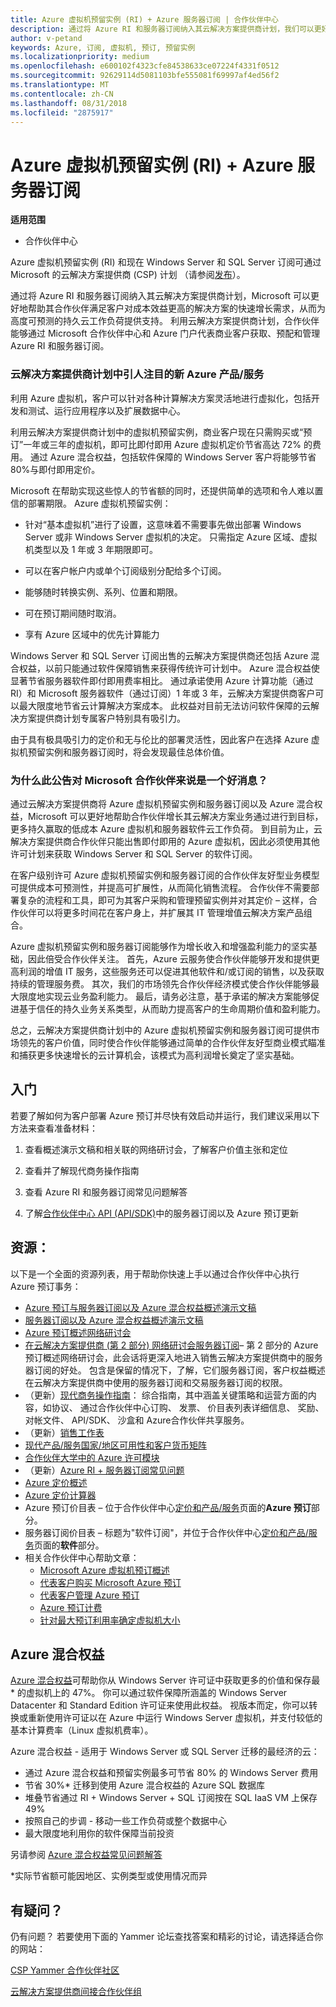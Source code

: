 ```yaml
---
title: Azure 虚拟机预留实例 (RI) + Azure 服务器订阅 | 合作伙伴中心
description: 通过将 Azure RI 和服务器订阅纳入其云解决方案提供商计划，我们可以更好地帮助合作伙伴满足客户对成本效益更高的解决方案的快速增长需求，从而为高度可预测的持久云工作负荷提供支持。 利用云解决方案提供商计划，合作伙伴能够通过 Microsoft 合作伙伴中心和 Azure 门户代表商业客户获取、预配和管理 Azure RI 和服务器订阅。
author: v-petand
keywords: Azure, 订阅, 虚拟机, 预订, 预留实例
ms.localizationpriority: medium
ms.openlocfilehash: e600102f4323cfe84538633ce07224f4331f0512
ms.sourcegitcommit: 92629114d5081103bfe555081f69997af4ed56f2
ms.translationtype: MT
ms.contentlocale: zh-CN
ms.lasthandoff: 08/31/2018
ms.locfileid: "2875917"
---
```

# <a name="azure-reserved-vm-instances-ri--server-subscriptions-for-azure"></a>Azure 虚拟机预留实例 (RI) + Azure 服务器订阅

**适用范围**

-  合作伙伴中心
 
Azure 虚拟机预留实例 (RI) 和现在 Windows Server 和 SQL Server 订阅可通过 Microsoft 的云解决方案提供商 (CSP) 计划 （请参阅[发布](https://blogs.partner.microsoft.com/mpn/better-together-azure-reserved-instances-server-subscriptions/?ln=en-us)）。 

通过将 Azure RI 和服务器订阅纳入其云解决方案提供商计划，Microsoft 可以更好地帮助其合作伙伴满足客户对成本效益更高的解决方案的快速增长需求，从而为高度可预测的持久云工作负荷提供支持。 利用云解决方案提供商计划，合作伙伴能够通过 Microsoft 合作伙伴中心和 Azure 门户代表商业客户获取、预配和管理 Azure RI 和服务器订阅。  
 
### <a name="compelling-new-azure-offer-in-csp"></a>云解决方案提供商计划中引人注目的新 Azure 产品/服务 

利用 Azure 虚拟机，客户可以针对各种计算解决方案灵活地进行虚拟化，包括开发和测试、运行应用程序以及扩展数据中心。  

利用云解决方案提供商计划中的虚拟机预留实例，商业客户现在只需购买或“预订”一年或三年的虚拟机，即可比即付即用 Azure 虚拟机定价节省高达 72% 的费用。 通过 Azure 混合权益，包括软件保障的 Windows Server 客户将能够节省 80%与即付即用定价。  

Microsoft 在帮助实现这些惊人的节省额的同时，还提供简单的选项和令人难以置信的部署期限。 Azure 虚拟机预留实例：  

-   针对“基本虚拟机”进行了设置，这意味着不需要事先做出部署 Windows Server 或非 Windows Server 虚拟机的决定。 只需指定 Azure 区域、虚拟机类型以及 1 年或 3 年期限即可。 

-   可以在客户帐户内或单个订阅级别分配给多个订阅。  

-   能够随时转换实例、系列、位置和期限。  

-   可在预订期间随时取消。  

-   享有 Azure 区域中的优先计算能力 
 
Windows Server 和 SQL Server 订阅出售的云解决方案提供商还包括 Azure 混合权益，以前只能通过软件保障销售来获得传统许可计划中。 Azure 混合权益使显著节省服务器软件即付即用费率相比。 通过承诺使用 Azure 计算功能（通过 RI）和 Microsoft 服务器软件（通过订阅）1 年或 3 年，云解决方案提供商客户可以最大限度地节省云计算解决方案成本。 此权益对目前无法访问软件保障的云解决方案提供商计划专属客户特别具有吸引力。 

由于具有极具吸引力的定价和无与伦比的部署灵活性，因此客户在选择 Azure 虚拟机预留实例和服务器订阅时，将会发现最佳总体价值。 
 
### <a name="why-is-this-announcement-good-news-for-microsoft-partners"></a>为什么此公告对 Microsoft 合作伙伴来说是一个好消息？ 

通过云解决方案提供商将 Azure 虚拟机预留实例和服务器订阅以及 Azure 混合权益，Microsoft 可以更好地帮助合作伙伴增长其云解决方案业务通过进行到目标，更多持久赢取的低成本 Azure 虚拟机和服务器软件云工作负荷。 到目前为止，云解决方案提供商合作伙伴只能出售即付即用的 Azure 虚拟机，因此必须使用其他许可计划来获取 Windows Server 和 SQL Server 的软件订阅。  

在客户级别许可 Azure 虚拟机预留实例和服务器订阅的合作伙伴友好型业务模型可提供成本可预测性，并提高可扩展性，从而简化销售流程。 合作伙伴不需要部署复杂的流程和工具，即可为其客户采购和管理预留实例并对其定价 – 这样，合作伙伴可以将更多时间花在客户身上，并扩展其 IT 管理增值云解决方案产品组合。 

Azure 虚拟机预留实例和服务器订阅能够作为增长收入和增强盈利能力的坚实基础，因此倍受合作伙伴关注。 首先，Azure 云服务使合作伙伴能够开发和提供更高利润的增值 IT 服务，这些服务还可以促进其他软件和/或订阅的销售，以及获取持续的管理服务费。 其次，我们的市场领先合作伙伴经济模式使合作伙伴能够最大限度地实现云业务盈利能力。 最后，请务必注意，基于承诺的解决方案能够促进基于信任的持久业务关系类型，从而助力提高客户的生命周期价值和盈利能力。  

总之，云解决方案提供商计划中的 Azure 虚拟机预留实例和服务器订阅可提供市场领先的客户价值，同时使合作伙伴能够通过简单的合作伙伴友好型商业模式瞄准和捕获更多快速增长的云计算机会，该模式为高利润增长奠定了坚实基础。  
 
## <a name="getting-started"></a>入门

若要了解如何为客户部署 Azure 预订并尽快有效启动并运行，我们建议采用以下方法来查看准备材料：

1.  查看概述演示文稿和相关联的网络研讨会，了解客户价值主张和定位

2.  查看并了解现代商务操作指南

5.  查看 Azure RI 和服务器订阅常见问题解答

6.  了解[合作伙伴中心 API (API/SDK)](https://docs.microsoft.com/en-us/partner-center/develop/purchase-azure-reserved-vm-instances)中的服务器订阅以及 Azure 预订更新

## <a name="resources"></a>资源： 

以下是一个全面的资源列表，用于帮助你快速上手以通过合作伙伴中心执行 Azure 预订事务： 
-   [Azure 预订与服务器订阅以及 Azure 混合权益概述演示文稿](https://www.yammer.com/cloudpartnercommunity/#/files/133462305)
-   [服务器订阅以及 Azure 混合权益概述演示文稿](https://www.yammer.com/cloudpartnercommunity/#/files/141644181)
-   [Azure 预订概述网络研讨会](https://commercial-licensing.eventbuilder.com/Reserved_Instances_in_CSP_May_Option_1)
-   [在云解决方案提供商 (第 2 部分) 网络研讨会服务器订阅](https://commercial-licensing.eventbuilder.com/Server_Subscriptions_in_CSP_P2_July)– 第 2 部分的 Azure 预订概述网络研讨会，此会话将更深入地进入销售云解决方案提供商中的服务器订阅的好处。  包含是保留的情况下，了解，它们服务器订阅，客户权益概述在云解决方案提供商中使用的服务器订阅和交易服务器订阅的权限。
-   （更新）[现代商务操作指南](http://assetsprod.microsoft.com/mpn/Partner-Center-Modern-Commerce-Operating-Guide.docx)： 综合指南，其中涵盖关键策略和运营方面的内容，如协议、 通过合作伙伴中心订购、 发票、 价目表列表详细信息、 奖励、 对帐文件、 API/SDK、 沙盒和 Azure合作伙伴共享服务。
-   （更新）[销售工作表](http://assetsprod.microsoft.com/mpn/Azure-RI-Sales-Sheet-CSP.pdf)
-   [现代产品/服务国家/地区可用性和客户货币矩阵](http://assetsprod.microsoft.com/modern-offers-country-currency-availability.xlsx)
-   [合作伙伴大学中的 Azure 许可模块](https://aka.ms/azure_partner_licensing)
-   （更新）[Azure RI + 服务器订阅常见问题](https://www.yammer.com/cloudpartnercommunity/#/files/141644205)
-   [Azure 定价概述](https://azure.microsoft.com/en-us/pricing/#explore-cost)
-   [Azure 定价计算器](https://azure.microsoft.com/en-us/pricing/calculator/)
-   Azure 预订价目表 – 位于合作伙伴中心[定价和产品/服务](http://assetsprod.microsoft.com/modern-offers-country-currency-availability.xlsx)页面的**Azure 预订**部分。
-   服务器订阅价目表 – 标题为"软件订阅"，并位于合作伙伴中心[定价和产品/服务](https://commercial-licensing.eventbuilder.com/Reserved_Instances_in_CSP_May_Option_1)页面的**软件**部分。
-   相关合作伙伴中心帮助文章：
    -   [Microsoft Azure 虚拟机预订概述](https://go.microsoft.com/fwlink/?linkid=872806)
    -   [代表客户购买 Microsoft Azure 预订](https://go.microsoft.com/fwlink/?linkid=872807)
    -   [代表客户管理 Azure 预订](https://go.microsoft.com/fwlink/?linkid=872808)
    -   [Azure 预订计费](https://go.microsoft.com/fwlink/?linkid=872809)
    -   [针对最大预订利用率确定虚拟机大小](https://go.microsoft.com/fwlink/?linkid=872810)

## <a name="azure-hybrid-benefit"></a>Azure 混合权益
[Azure 混合权益](https://azure.microsoft.com/en-us/pricing/hybrid-benefit)可帮助你从 Windows Server 许可证中获取更多的价值和保存最 * 的虚拟机上的 47%。 你可以通过软件保障所涵盖的 Windows Server Datacenter 和 Standard Edition 许可证来使用此权益。 视版本而定，你可以转换或重新使用许可证以在 Azure 中运行 Windows Server 虚拟机，并支付较低的基本计算费率（Linux 虚拟机费率）。

Azure 混合权益 - 适用于 Windows Server 或 SQL Server 迁移的最经济的云：
-   通过 Azure 混合权益和预留实例最多可节省 80% 的 Windows Server 费用
-   节省 30%* 迁移到使用 Azure 混合权益的 Azure SQL 数据库
-   堆叠节省通过 RI + Windows Server + SQL 订阅按在 SQL IaaS VM 上保存 49%
-   按照自己的步调 - 移动一些工作负荷或整个数据中心
-   最大限度地利用你的软件保障当前投资

另请参阅 [Azure 混合权益常见问题解答](https://azure.microsoft.com/en-us/pricing/hybrid-benefit/faq/)

*实际节省额可能因地区、实例类型或使用情况而异

## <a name="questions"></a>有疑问？
仍有问题？  若要使用下面的 Yammer 论坛查找答案和精彩的讨论，请选择适合你的网站：

[CSP Yammer 合作伙伴社区](https://www.yammer.com/cloudpartnercommunity/#/threads/inGroup?type=in_group&feedId=4989124&trk_event=ticker)

[云解决方案提供商间接合作伙伴组](https://www.yammer.com/cloudpartnercommunity/#/threads/inGroup?type=in_group&feedId=6392971)

